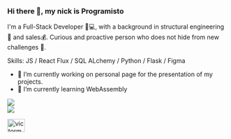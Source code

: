 ### Hi there 👋, my nick is Programisto

I'm a Full-Stack Developer 👨💻, with a background in structural engineering👷 and sales💰. Curious and proactive person who does not hide from new challenges 💪.

Skills: JS / React Flux / SQL ALchemy / Python / Flask / Figma

- 🔭 I’m currently working on personal page for the presentation of my projects. 
- 🌱 I’m currently learning WebAssembly 

<div>
  <img align="center" src="https://github-readme-stats.vercel.app/api?username=programisto1011" />
</div>
<a href="https://github.com/programisto1011/convoychat">
  <img align="center" src="https://github-readme-stats.vercel.app/api/pin/?username=programisto1011&repo=convoychat" />
</a>



<a href="https://linkedin.com/in/victormaynou" target="blank"><img align="center" src="https://raw.githubusercontent.com/rahuldkjain/github-profile-readme-generator/master/src/images/icons/Social/linked-in-alt.svg" alt="victormaynou" height="30" width="40" /></a>
</p>





